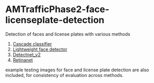 # AMTrafficPhase2-face-licenseplate-detection
Detection of faces and license plates with various methods
1. [Cascade classifier](https://github.com/ReconAI/AMTrafficPhase2-face-licenseplate-detection/tree/master/Cascade)
2. [Lightweight face detector](https://github.com/ReconAI/AMTrafficPhase2-face-licenseplate-detection/tree/master/Lightweight_face%20_detector)
3. [Detectnet_v2](https://github.com/ReconAI/AMTrafficPhase2-face-licenseplate-detection/tree/master/Detectnet_resnet10)
4. [Retinanet](https://github.com/ReconAI/AMTrafficPhase2-face-licenseplate-detection/tree/master/Retinanet)

example testing images for face and license plate detection are also included, for consistency of evaluation across methods.




